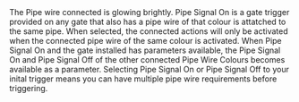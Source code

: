 <lore>
The Pipe wire connected is glowing brightly.
</lore>
<no_lore>
Pipe Signal On is a gate trigger provided on any gate that also has a pipe wire of that colour is attatched to the same pipe.
</no_lore>

<chapter name="Requirements"/>
When selected, the connected actions will only be activated when the connected pipe wire of the same colour is activated.

<chapter name="Parameters"/>
When Pipe Signal On and the gate installed has parameters available, the Pipe Signal On and Pipe Signal Off of the other connected Pipe Wire Colours becomes available as a parameter.
Selecting Pipe Signal On or Pipe Signal Off to your inital trigger means you can have multiple pipe wire requirements before triggering.